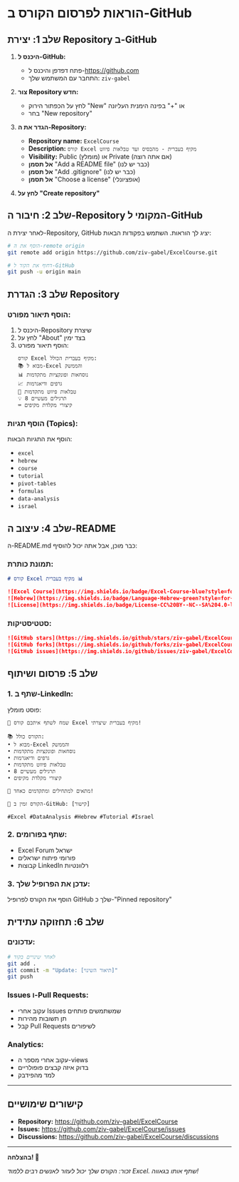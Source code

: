 # הוראות לפרסום הקורס ב-GitHub

## שלב 1: יצירת Repository ב-GitHub

1. **היכנס ל-GitHub:**
   - פתח דפדפן והיכנס ל-https://github.com
   - התחבר עם המשתמש שלך: `ziv-gabel`

2. **צור Repository חדש:**
   - לחץ על הכפתור הירוק "New" או "+" בפינה הימנית העליונה
   - בחר "New repository"

3. **הגדר את ה-Repository:**
   - **Repository name:** `ExcelCourse`
   - **Description:** `קורס Excel מקיף בעברית - מהבסיס ועד טבלאות פיווט`
   - **Visibility:** Public (מומלץ) או Private (אם אתה רוצה)
   - **אל תסמן** "Add a README file" (כבר יש לנו)
   - **אל תסמן** "Add .gitignore" (כבר יש לנו)
   - **אל תסמן** "Choose a license" (אופציונלי)

4. **לחץ על "Create repository"**

## שלב 2: חיבור ה-Repository המקומי ל-GitHub

לאחר יצירת ה-Repository, GitHub יציג לך הוראות. השתמש בפקודות הבאות:

```bash
# הוסף את ה-remote origin
git remote add origin https://github.com/ziv-gabel/ExcelCourse.git

# דחוף את הקוד ל-GitHub
git push -u origin main
```

## שלב 3: הגדרת Repository

### הוסף תיאור מפורט:
1. היכנס ל-Repository שיצרת
2. לחץ על "About" בצד ימין
3. הוסף תיאור מפורט:
   ```
   קורס Excel מקיף בעברית הכולל:
   📚 מבוא ל-Excel והממשק
   📊 נוסחאות ופונקציות מתקדמות
   📈 גרפים ודיאגרמות
   🔄 טבלאות פיווט מתקדמות
   💡 8 תרגילים מעשיים
   ⌨️ קיצורי מקלדת מקיפים
   ```

### הוסף תגיות (Topics):
הוסף את התגיות הבאות:
- `excel`
- `hebrew`
- `course`
- `tutorial`
- `pivot-tables`
- `formulas`
- `data-analysis`
- `israel`

## שלב 4: עיצוב ה-README

ה-README.md כבר מוכן, אבל אתה יכול להוסיף:

### תמונת כותרת:
```markdown
# קורס Excel מקיף בעברית 📊

![Excel Course](https://img.shields.io/badge/Excel-Course-blue?style=for-the-badge&logo=microsoft-excel)
![Hebrew](https://img.shields.io/badge/Language-Hebrew-green?style=for-the-badge)
![License](https://img.shields.io/badge/License-CC%20BY--NC--SA%204.0-lightgrey?style=for-the-badge)
```

### סטטיסטיקות:
```markdown
![GitHub stars](https://img.shields.io/github/stars/ziv-gabel/ExcelCourse)
![GitHub forks](https://img.shields.io/github/forks/ziv-gabel/ExcelCourse)
![GitHub issues](https://img.shields.io/github/issues/ziv-gabel/ExcelCourse)
```

## שלב 5: פרסום ושיתוף

### 1. שתף ב-LinkedIn:
פוסט מומלץ:
```
🚀 שמח לשתף איתכם קורס Excel מקיף בעברית שיצרתי!

📚 הקורס כולל:
• מבוא ל-Excel והממשק
• נוסחאות ופונקציות מתקדמות  
• גרפים ודיאגרמות
• טבלאות פיווט מתקדמות
• 8 תרגילים מעשיים
• קיצורי מקלדת מקיפים

🎯 מתאים למתחילים ומתקדמים כאחד!

🔗 הקורס זמין ב-GitHub: [קישור]

#Excel #DataAnalysis #Hebrew #Tutorial #Israel
```

### 2. שתף בפורומים:
- Excel Forum ישראל
- פורומי פיתוח ישראלים
- קבוצות LinkedIn רלוונטיות

### 3. עדכן את הפרופיל שלך:
הוסף את הקורס לפרופיל GitHub שלך כ-"Pinned repository"

## שלב 6: תחזוקה עתידית

### עדכונים:
```bash
# לאחר שינויים בקוד
git add .
git commit -m "Update: [תיאור השינוי]"
git push
```

### Issues ו-Pull Requests:
- עקוב אחרי Issues שמשתמשים פותחים
- תן תשובות מהירות
- קבל Pull Requests לשיפורים

### Analytics:
- עקוב אחרי מספר ה-views
- בדוק איזה קבצים פופולריים
- למד מהפידבק

---

## קישורים שימושיים

- **Repository:** https://github.com/ziv-gabel/ExcelCourse
- **Issues:** https://github.com/ziv-gabel/ExcelCourse/issues
- **Discussions:** https://github.com/ziv-gabel/ExcelCourse/discussions

---

**בהצלחה! 🚀**

*זכור: הקורס שלך יכול לעזור לאנשים רבים ללמוד Excel. שתף אותו בגאווה!* 